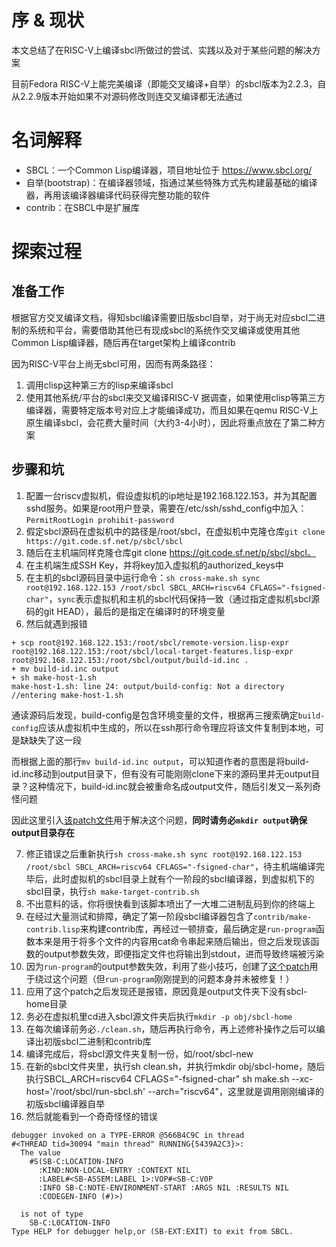 # 序 & 现状
本文总结了在RISC-V上编译sbcl所做过的尝试、实践以及对于某些问题的解决方案

目前Fedora RISC-V上能完美编译（即能交叉编译+自举）的sbcl版本为2.2.3，自从2.2.9版本开始如果不对源码修改则连交叉编译都无法通过

# 名词解释
- SBCL：一个Common Lisp编译器，项目地址位于 https://www.sbcl.org/
- 自举(bootstrap)：在编译器领域，指通过某些特殊方式先构建最基础的编译器，再用该编译器编译代码获得完整功能的软件
- contrib：在SBCL中是扩展库

# 探索过程
## 准备工作
根据官方交叉编译文档，得知sbcl编译需要旧版sbcl自举，对于尚无对应sbcl二进制的系统和平台，需要借助其他已有现成sbcl的系统作交叉编译或使用其他Common Lisp编译器，随后再在target架构上编译contrib

因为RISC-V平台上尚无sbcl可用，因而有两条路径：
1. 调用clisp这种第三方的lisp来编译sbcl
2. 使用其他系统/平台的sbcl来交叉编译RISC-V
据调查，如果使用clisp等第三方编译器，需要特定版本号对应上才能编译成功，而且如果在qemu RISC-V上原生编译sbcl，会花费大量时间（大约3-4小时），因此将重点放在了第二种方案

## 步骤和坑
1. 配置一台riscv虚拟机，假设虚拟机的ip地址是192.168.122.153，并为其配置sshd服务。如果是root用户登录，需要在/etc/ssh/sshd_config中加入：`PermitRootLogin prohibit-password`
2. 假定sbcl源码在虚拟机中的路径是/root/sbcl，在虚拟机中克隆仓库`git clone https://git.code.sf.net/p/sbcl/sbcl`
3. 随后在主机端同样克隆仓库git clone https://git.code.sf.net/p/sbcl/sbcl。
4. 在主机端生成SSH Key，并将key加入虚拟机的authorized_keys中
5. 在主机的sbcl源码目录中运行命令：`sh cross-make.sh sync root@192.168.122.153 /root/sbcl SBCL_ARCH=riscv64 CFLAGS="-fsigned-char"`，`sync`表示虚拟机和主机的sbcl代码保持一致（通过指定虚拟机sbcl源码的git HEAD），最后的是指定在编译时的环境变量
6. 然后就遇到报错
  ```
  + scp root@192.168.122.153:/root/sbcl/remote-version.lisp-expr root@192.168.122.153:/root/sbcl/local-target-features.lisp-expr root@192.168.122.153:/root/sbcl/output/build-id.inc .
  + mv build-id.inc output
  + sh make-host-1.sh
  make-host-1.sh: line 24: output/build-config: Not a directory
  //entering make-host-1.sh
  ```
  通读源码后发现，build-config是包含环境变量的文件，根据再三搜索确定`build-config`应该从虚拟机中生成的，所以在ssh那行命令理应将该文件复制到本地，可是缺缺失了这一段

  而根据上面的那行`mv build-id.inc output`，可以知道作者的意图是将build-id.inc移动到output目录下，但有没有可能刚刚clone下来的源码里并无output目录？这种情况下，build-id.inc就会被重命名成output文件，随后引发又一系列奇怪问题

  因此这里引入[该patch文件](https://github.com/fedora-riscv/sbcl-build-docs/blob/main/sbcl-cross-make.patch)用于解决这个问题，**同时请务必`mkdir output`确保output目录存在**

7. 修正错误之后重新执行`sh cross-make.sh sync root@192.168.122.153 /root/sbcl SBCL_ARCH=riscv64 CFLAGS="-fsigned-char"`，待主机端编译完毕后，此时虚拟机的sbcl目录上就有个一阶段的sbcl编译器，到虚拟机下的sbcl目录，执行`sh make-target-contrib.sh`
8. 不出意料的话，你将很快看到该脚本喷出了一大堆二进制乱码到你的终端上
9. 在经过大量测试和排障，确定了第一阶段sbcl编译器包含了`contrib/make-contrib.lisp`来构建contrib库，再经过一顿排查，最后确定是`run-program`函数本来是用于将多个文件的内容用cat命令串起来随后输出，但之后发现该函数的output参数失效，即便指定文件也将输出到stdout，进而导致终端被污染
10. 因为`run-program`的output参数失效，利用了些小技巧，创建了[这个patch](https://github.com/fedora-riscv/sbcl-build-docs/blob/main/sbcl-make-contrib.patch)用于绕过这个问题（但`run-program`刚刚提到的问题本身并未被修复！）
11. 应用了这个patch之后发现还是报错，原因竟是output文件夹下没有sbcl-home目录
12. 务必在虚拟机里cd进入sbcl源文件夹后执行`mkdir -p obj/sbcl-home`
13. 在每次编译前务必`./clean.sh`，随后再执行命令，再上述修补操作之后可以编译出初版sbcl二进制和contrib库
14. 编译完成后，将sbcl源文件夹复制一份，如/root/sbcl-new
15. 在新的sbcl文件夹里，执行sh clean.sh，并执行mkdir obj/sbcl-home，随后执行SBCL_ARCH=riscv64 CFLAGS="-fsigned-char" sh make.sh --xc-host='/root/sbcl/run-sbcl.sh' --arch="riscv64"，这里就是调用刚刚编译的初版sbcl编译器自举
16. 然后就能看到一个奇奇怪怪的错误
```
debugger invoked on a TYPE-ERROR @566B4C9C in thread 
#<THREAD tid=30094 "main thread" RUNNING{5439A2C3}>:
  The value
    #S(SB-C:LOCATION-INFO
      :KIND:NON-LOCAL-ENTRY :CONTEXT NIL
      :LABEL#<SB-ASSEM:LABEL 1>:VOP#<SB-C:V0P
      :INFO SB-C:NOTE-ENVIRONMENT-START :ARGS NIL :RESULTS NIL
      :CODEGEN-INFO (#)>)
      
  is not of type 
    SB-C:L0CATION-INFO
Type HELP for debugger help,or (SB-EXT:EXIT) to exit from SBCL.
```
